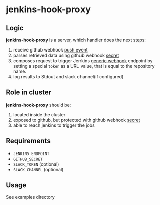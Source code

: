 # jenkins-hook-proxy

## Logic
**jenkins-hook-proxy** is a server, which handler does the next steps:
1) receive github webhook [push event](https://developer.github.com/v3/activity/events/types/#pushevent)
2) parses retrieved data using github webhook [secret](https://developer.github.com/webhooks/securing/)
3) composes request to trigger Jenkins [generic webhook](https://wiki.jenkins.io/display/JENKINS/Generic+Webhook+Trigger+Plugin) endpoint by setting a special `token` as a URL value, that is equal to the repository name.
4) log results to Stdout and slack channel(if configured)

## Role in cluster
**jenkins-hook-proxy** should be:
1) located inside the cluster
2) exposed to github, but protected with github webhook [secret](https://developer.github.com/webhooks/securing/)
3) able to reach jenkins to trigger the jobs 

## Requirements
- `JENKINS_ENDPOINT`
- `GITHUB_SECRET`
- `SLACK_TOKEN` (optional)
- `SLACK_CHANNEL` (optional)

## Usage
See examples directory
